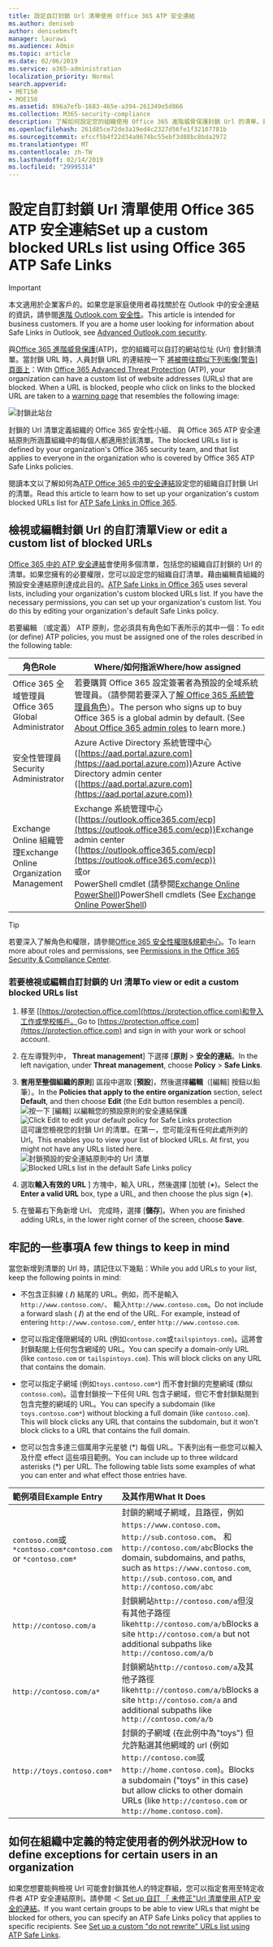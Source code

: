 ```yaml
---
title: 設定自訂封鎖 Url 清單使用 Office 365 ATP 安全連結
ms.author: deniseb
author: denisebmsft
manager: laurawi
ms.audience: Admin
ms.topic: article
ms.date: 02/06/2019
ms.service: o365-administration
localization_priority: Normal
search.appverid:
- MET150
- MOE150
ms.assetid: 896a7efb-1683-465e-a394-261349e5d866
ms.collection: M365-security-compliance
description: 了解如何設定您的組織使用 Office 365 進階威脅保護封鎖 Url 的清單。封鎖的 Url 將會套用至電子郵件與根據您 ATP 安全連結原則的 Office 文件。
ms.openlocfilehash: 261d85ce72de3a19ed4c2327d56fe1f32107781b
ms.sourcegitcommit: efccf5b4f22d34a9674bc55ebf3d88bc8bda2972
ms.translationtype: MT
ms.contentlocale: zh-TW
ms.lasthandoff: 02/14/2019
ms.locfileid: "29995314"
---
```

# <a name="set-up-a-custom-blocked-urls-list-using-office-365-atp-safe-links"></a><span data-ttu-id="63627-104">設定自訂封鎖 Url 清單使用 Office 365 ATP 安全連結</span><span class="sxs-lookup"><span data-stu-id="63627-104">Set up a custom blocked URLs list using Office 365 ATP Safe Links</span></span>

> [!IMPORTANT]
> <span data-ttu-id="63627-p102">本文適用於企業客戶的。如果您是家庭使用者尋找關於在 Outlook 中的安全連結的資訊，請參閱[進階 Outlook.com 安全性](https://support.office.com/article/advanced-outlook-com-security-for-office-365-subscribers-882d2243-eab9-4545-a58a-b36fee4a46e2)。</span><span class="sxs-lookup"><span data-stu-id="63627-p102">This article is intended for business customers. If you are a home user looking for information about Safe Links in Outlook, see [Advanced Outlook.com security](https://support.office.com/article/advanced-outlook-com-security-for-office-365-subscribers-882d2243-eab9-4545-a58a-b36fee4a46e2).</span></span>

<span data-ttu-id="63627-p103">與[Office 365 進階威脅保護](office-365-atp.md)(ATP)，您的組織可以自訂的網站位址 (Url) 會封鎖清單。當封鎖 URL 時，人員封鎖 URL 的連結按一下 [將被帶往類似下列影像[警告] 頁面上](atp-safe-links-warning-pages.md)：</span><span class="sxs-lookup"><span data-stu-id="63627-p103">With [Office 365 Advanced Threat Protection](office-365-atp.md) (ATP), your organization can have a custom list of website addresses (URLs) that are blocked. When a URL is blocked, people who click on links to the blocked URL are taken to a [warning page](atp-safe-links-warning-pages.md) that resembles the following image:</span></span> 
  
![封鎖此站台](media/6b4bda2d-a1e6-419e-8b10-588e83c3af3f.png)
  
<span data-ttu-id="63627-110">封鎖的 Url 清單定義組織的 Office 365 安全性小組、 與 Office 365 ATP 安全連結原則所涵蓋組織中的每個人都適用於該清單。</span><span class="sxs-lookup"><span data-stu-id="63627-110">The blocked URLs list is defined by your organization's Office 365 security team, and that list applies to everyone in the organization who is covered by Office 365 ATP Safe Links policies.</span></span> 
  
<span data-ttu-id="63627-111">閱讀本文以了解如何為[ATP Office 365 中的安全連結](atp-safe-links.md)設定您的組織自訂封鎖 Url 的清單。</span><span class="sxs-lookup"><span data-stu-id="63627-111">Read this article to learn how to set up your organization's custom blocked URLs list for [ATP Safe Links in Office 365](atp-safe-links.md).</span></span>
  
## <a name="view-or-edit-a-custom-list-of-blocked-urls"></a><span data-ttu-id="63627-112">檢視或編輯封鎖 Url 的自訂清單</span><span class="sxs-lookup"><span data-stu-id="63627-112">View or edit a custom list of blocked URLs</span></span>

<span data-ttu-id="63627-p104">[Office 365 中的 ATP 安全連結](atp-safe-links.md)會使用多個清單，包括您的組織自訂封鎖的 Url 的清單。如果您擁有的必要權限，您可以設定您的組織自訂清單。藉由編輯貴組織的預設安全連結原則達成此目的。</span><span class="sxs-lookup"><span data-stu-id="63627-p104">[ATP Safe Links in Office 365](atp-safe-links.md) uses several lists, including your organization's custom blocked URLs list. If you have the necessary permissions, you can set up your organization's custom list. You do this by editing your organization's default Safe Links policy.</span></span>

<span data-ttu-id="63627-116">若要編輯 （或定義） ATP 原則，您必須具有角色如下表所示的其中一個：</span><span class="sxs-lookup"><span data-stu-id="63627-116">To edit (or define) ATP policies, you must be assigned one of the roles described in the following table:</span></span> 

|<span data-ttu-id="63627-117">角色</span><span class="sxs-lookup"><span data-stu-id="63627-117">Role</span></span>  |<span data-ttu-id="63627-118">Where/如何指派</span><span class="sxs-lookup"><span data-stu-id="63627-118">Where/how assigned</span></span>  |
|---------|---------|
|<span data-ttu-id="63627-119">Office 365 全域管理員</span><span class="sxs-lookup"><span data-stu-id="63627-119">Office 365 Global Administrator</span></span> |<span data-ttu-id="63627-p105">若要購買 Office 365 設定簽署者為預設的全域系統管理員。（請參閱若要深入了[解 Office 365 系統管理員角色](https://docs.microsoft.com/office365/admin/add-users/about-admin-roles)）。</span><span class="sxs-lookup"><span data-stu-id="63627-p105">The person who signs up to buy Office 365 is a global admin by default. (See [About Office 365 admin roles](https://docs.microsoft.com/office365/admin/add-users/about-admin-roles) to learn more.)</span></span>         |
|<span data-ttu-id="63627-122">安全性管理員</span><span class="sxs-lookup"><span data-stu-id="63627-122">Security Administrator</span></span> |<span data-ttu-id="63627-123">Azure Active Directory 系統管理中心 ([https://aad.portal.azure.com](https://aad.portal.azure.com))</span><span class="sxs-lookup"><span data-stu-id="63627-123">Azure Active Directory admin center ([https://aad.portal.azure.com](https://aad.portal.azure.com))</span></span>|
|<span data-ttu-id="63627-124">Exchange Online 組織管理</span><span class="sxs-lookup"><span data-stu-id="63627-124">Exchange Online Organization Management</span></span> |<span data-ttu-id="63627-125">Exchange 系統管理中心 ([https://outlook.office365.com/ecp](https://outlook.office365.com/ecp))</span><span class="sxs-lookup"><span data-stu-id="63627-125">Exchange admin center ([https://outlook.office365.com/ecp](https://outlook.office365.com/ecp))</span></span> <br><span data-ttu-id="63627-126">或</span><span class="sxs-lookup"><span data-stu-id="63627-126">or</span></span> <br>  <span data-ttu-id="63627-127">PowerShell cmdlet (請參閱[Exchange Online PowerShell](https://docs.microsoft.com/powershell/exchange/exchange-online/exchange-online-powershell?view=exchange-ps))</span><span class="sxs-lookup"><span data-stu-id="63627-127">PowerShell cmdlets (See [Exchange Online PowerShell](https://docs.microsoft.com/powershell/exchange/exchange-online/exchange-online-powershell?view=exchange-ps))</span></span> |

> [!TIP]
> <span data-ttu-id="63627-128">若要深入了解角色和權限，請參閱[Office 365 安全性權限&amp;規範中心](permissions-in-the-security-and-compliance-center.md)。</span><span class="sxs-lookup"><span data-stu-id="63627-128">To learn more about roles and permissions, see [Permissions in the Office 365 Security &amp; Compliance Center](permissions-in-the-security-and-compliance-center.md).</span></span>

### <a name="to-view-or-edit-a-custom-blocked-urls-list"></a><span data-ttu-id="63627-129">若要檢視或編輯自訂封鎖的 Url 清單</span><span class="sxs-lookup"><span data-stu-id="63627-129">To view or edit a custom blocked URLs list</span></span>
  
1. <span data-ttu-id="63627-130">移至 [[https://protection.office.com](https://protection.office.com)和登入工作或學校帳戶。</span><span class="sxs-lookup"><span data-stu-id="63627-130">Go to [https://protection.office.com](https://protection.office.com) and sign in with your work or school account.</span></span> 
    
2. <span data-ttu-id="63627-131">在左導覽列中， **Threat management**] 下選擇 [**原則** \> **安全的連結**。</span><span class="sxs-lookup"><span data-stu-id="63627-131">In the left navigation, under **Threat management**, choose **Policy** \> **Safe Links**.</span></span>
    
3. <span data-ttu-id="63627-132">**套用至整個組織的原則**] 區段中選取 [**預設**]，然後選擇**編輯**（[編輯] 按鈕以鉛筆）。</span><span class="sxs-lookup"><span data-stu-id="63627-132">In the **Policies that apply to the entire organization** section, select **Default**, and then choose **Edit** (the Edit button resembles a pencil).</span></span><br/><span data-ttu-id="63627-133">![按一下 [編輯] 以編輯您的預設原則的安全連結保護](media/d08f9615-d947-4033-813a-d310ec2c8cca.png)</span><span class="sxs-lookup"><span data-stu-id="63627-133">![Click Edit to edit your default policy for Safe Links protection](media/d08f9615-d947-4033-813a-d310ec2c8cca.png)</span></span><br/><span data-ttu-id="63627-p106">這可讓您檢視您的封鎖 Url 的清單。在第一，您可能沒有任何此處所列的 Url。</span><span class="sxs-lookup"><span data-stu-id="63627-p106">This enables you to view your list of blocked URLs. At first, you might not have any URLs listed here.</span></span><br/><span data-ttu-id="63627-136">![封鎖預設的安全連結原則中的 Url 清單](media/575e1449-6191-40ac-b626-030a2fd3fb11.png)</span><span class="sxs-lookup"><span data-stu-id="63627-136">![Blocked URLs list in the default Safe Links policy](media/575e1449-6191-40ac-b626-030a2fd3fb11.png)</span></span>
  
4. <span data-ttu-id="63627-137">選取**輸入有效的 URL** ] 方塊中，輸入 URL，然後選擇 [加號 (**+**)。</span><span class="sxs-lookup"><span data-stu-id="63627-137">Select the **Enter a valid URL** box, type a URL, and then choose the plus sign (**+**).</span></span> 

5. <span data-ttu-id="63627-138">在螢幕右下角新增 Url、 完成時，選擇 [**儲存**]。</span><span class="sxs-lookup"><span data-stu-id="63627-138">When you are finished adding URLs, in the lower right corner of the screen, choose **Save**.</span></span>
    
## <a name="a-few-things-to-keep-in-mind"></a><span data-ttu-id="63627-139">牢記的一些事項</span><span class="sxs-lookup"><span data-stu-id="63627-139">A few things to keep in mind</span></span>

<span data-ttu-id="63627-140">當您新增到清單的 Url 時，請記住以下幾點：</span><span class="sxs-lookup"><span data-stu-id="63627-140">While you add URLs to your list, keep the following points in mind:</span></span> 

- <span data-ttu-id="63627-p107">不包含正斜線 ( **/**) 結尾的 URL。例如，而不是輸入`http://www.contoso.com/`、 輸入`http://www.contoso.com`。</span><span class="sxs-lookup"><span data-stu-id="63627-p107">Do not include a forward slash ( **/**) at the end of the URL. For example, instead of entering `http://www.contoso.com/`, enter `http://www.contoso.com`.</span></span>
    
- <span data-ttu-id="63627-p108">您可以指定僅限網域的 URL (例如`contoso.com`或`tailspintoys.com`)。這將會封鎖點閱上任何包含網域的 URL。</span><span class="sxs-lookup"><span data-stu-id="63627-p108">You can specify a domain-only URL (like `contoso.com` or `tailspintoys.com`). This will block clicks on any URL that contains the domain.</span></span>

- <span data-ttu-id="63627-p109">您可以指定子網域 (例如`toys.contoso.com*`) 而不會封鎖的完整網域 (類似`contoso.com`)。這會封鎖按一下任何 URL 包含子網域，但它不會封鎖點閱到包含完整的網域的 URL。</span><span class="sxs-lookup"><span data-stu-id="63627-p109">You can specify a subdomain (like `toys.contoso.com*`) without blocking a full domain (like `contoso.com`). This will block clicks any URL that contains the subdomain, but it won't block clicks to a URL that contains the full domain.</span></span>  
    
- <span data-ttu-id="63627-p110">您可以包含多達三個萬用字元星號 (\*) 每個 URL。下表列出有一些您可以輸入及什麼 effect 這些項目範例。</span><span class="sxs-lookup"><span data-stu-id="63627-p110">You can include up to three wildcard asterisks (\*) per URL. The following table lists some examples of what you can enter and what effect those entries have.</span></span>
    
|<span data-ttu-id="63627-149">**範例項目**</span><span class="sxs-lookup"><span data-stu-id="63627-149">**Example Entry**</span></span>|<span data-ttu-id="63627-150">**及其作用**</span><span class="sxs-lookup"><span data-stu-id="63627-150">**What It Does**</span></span>|
|:-----|:-----|
|<span data-ttu-id="63627-151">`contoso.com`或`*contoso.com*`</span><span class="sxs-lookup"><span data-stu-id="63627-151">`contoso.com` or `*contoso.com*`</span></span>  <br/> |<span data-ttu-id="63627-152">封鎖的網域子網域，且路徑，例如`https://www.contoso.com`、 `http://sub.contoso.com`、 和`http://contoso.com/abc`</span><span class="sxs-lookup"><span data-stu-id="63627-152">Blocks the domain, subdomains, and paths, such as `https://www.contoso.com`, `http://sub.contoso.com`, and `http://contoso.com/abc`</span></span>  <br/> |
|`http://contoso.com/a`  <br/> |<span data-ttu-id="63627-153">封鎖網站`http://contoso.com/a`但沒有其他子路徑 like`http://contoso.com/a/b`</span><span class="sxs-lookup"><span data-stu-id="63627-153">Blocks a site `http://contoso.com/a` but not additional subpaths like `http://contoso.com/a/b`</span></span>  <br/> |
|`http://contoso.com/a*`  <br/> |<span data-ttu-id="63627-154">封鎖網站`http://contoso.com/a`及其他子路徑 like`http://contoso.com/a/b`</span><span class="sxs-lookup"><span data-stu-id="63627-154">Blocks a site `http://contoso.com/a` and additional subpaths like `http://contoso.com/a/b`</span></span>  <br/> |
|`http://toys.contoso.com*`  <br/> |<span data-ttu-id="63627-155">封鎖的子網域 (在此例中為"toys") 但允許點選其他網域的 url (例如`http://contoso.com`或`http://home.contoso.com`)。</span><span class="sxs-lookup"><span data-stu-id="63627-155">Blocks a subdomain ("toys" in this case) but allow clicks to other domain URLs (like `http://contoso.com` or `http://home.contoso.com`).</span></span>  <br/> |
   

## <a name="how-to-define-exceptions-for-certain-users-in-an-organization"></a><span data-ttu-id="63627-156">如何在組織中定義的特定使用者的例外狀況</span><span class="sxs-lookup"><span data-stu-id="63627-156">How to define exceptions for certain users in an organization</span></span>

<span data-ttu-id="63627-p111">如果您想要能夠檢視 Url 可能會封鎖其他人的特定群組，您可以指定套用至特定收件者 ATP 安全連結原則。請參閱 ＜ [Set up 自訂 「 未修正"Url 清單使用 ATP 安全的連結](set-up-a-custom-do-not-rewrite-urls-list-with-atp.md)。</span><span class="sxs-lookup"><span data-stu-id="63627-p111">If you want certain groups to be able to view URLs that might be blocked for others, you can specify an ATP Safe Links policy that applies to specific recipients. See [Set up a custom "do not rewrite" URLs list using ATP Safe Links](set-up-a-custom-do-not-rewrite-urls-list-with-atp.md).</span></span>
  

